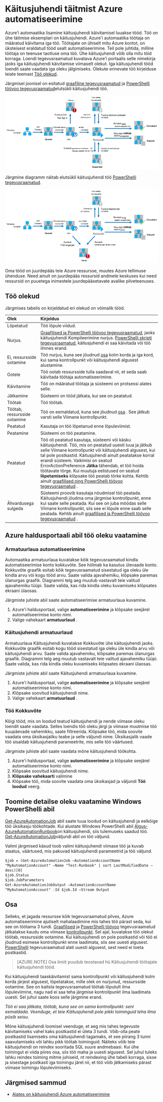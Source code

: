 <properties
   pageTitle="Käitusjuhendi täitmist Azure automatiseerimine"
   description="Kirjeldab, kuidas on käitusjuhendi Azure'i automaatika töödeldakse üksikasjad."
   services="automation"
   documentationCenter=""
   authors="mgoedtel"
   manager="stevenka"
   editor="tysonn" />
<tags
   ms.service="automation"
   ms.devlang="na"
   ms.topic="article"
   ms.tgt_pltfrm="na"
   ms.workload="infrastructure-services"
   ms.date="03/21/2016"
   ms.author="bwren" />

# <a name="runbook-execution-in-azure-automation"></a>Käitusjuhendi täitmist Azure automatiseerimine


Azure'i automaatika lisamine käitusjuhendi käivitamisel luuakse tööd. Töö on ühe täitmise eksemplari on käitusjuhendi. Azure'i automaatika töötaja on määratud käivitama iga töö. Töötajate on ühiselt mitu Azure kontot, on üksteisest eraldatud tööd sealt automatiseerimine. Teil pole juhtida, milline töötaja on teenuse taotluse oma töö.  Ühe käitusjuhendi võib olla mitu töid korraga. Loendi tegevusraamatud kuvatava Azure'i portaalis selle nimekirja jaoks iga käitusjuhendi käivitamise viimaselt olekut. Iga käitusjuhendi tööd loendit saate vaadata iga oleku jälgimiseks. Olekute erinevate töö kirjelduse leiate teemast [Töö olekud](#job-statuses).

Järgmisel joonisel on esitatud [graafiline tegevusraamatud](automation-runbook-types.md#graphical-runbooks) ja [PowerShelli töövoo tegevusraamatud](automation-runbook-types.md#powershell-workflow-runbooks)elutsükli käitusjuhendi töö.

![Töö olekud - PowerShelli töövoo](./media/automation-runbook-execution/job-statuses.png)

Järgmine diagramm näitab elutsükli käitusjuhendi töö [PowerShelli tegevusraamatud](automation-runbook-types.md#powershell-runbooks).

![Töö olekud - PowerShelli skripti](./media/automation-runbook-execution/job-statuses-script.png)


Oma tööd on juurdepääs teie Azure ressursse, muutes Azure tellimuse ühenduse. Need ainult on juurdepääs ressursid andmete keskuses kui need ressursid on puuetega inimestele juurdepääsetavate avalike pilveteenuses.

## <a name="job-statuses"></a>Töö olekud

Järgmises tabelis on kirjeldatud eri olekud on võimalik tööd.

| Olek| Kirjeldus|
|:---|:---|
|Lõpetatud|Töö lõpule viidud.|
|Nurjus.| [Graafilised ja PowerShelli töövoo tegevusraamatud](automation-runbook-types.md), jaoks käitusjuhendi Kompileerimine nurjus.  [PowerShelli skripti tegevusraamatud](automation-runbook-types.md), käitusjuhendi ei saa käivitada või töö ilmnes erand. |
|Ei, ressursside ootamine|Töö nurjus, kuna see jõudnud [osa](#fairshare) kolm korda ja iga kord, kui sama kontrollpunkt või käitusjuhendi algusest alustamine.|
|Ootele|Töö ootab ressursside tulla saadaval nii, et seda saab käivitada töötaja automatiseerimine.|
|Käivitamine|Töö on määratud töötaja ja süsteemi on protsessi alates selle.|
|Jätkamine|Süsteemi on tööd jätkata, kui see on peatatud.|
|Töötab|Töö töötab.|
|Töötab, ressursside ootamine|Töö on eemaldatud, kuna see jõudnud [osa](#fairshare) . See jätkub varsti selle Viimane kontrollpunkt.|
|Peatatud|Kasutaja on töö lõpetanud enne lõpuleviimist.|
|Peatamine|Süsteemi on töö peatamine.|
|Peatatud|Töö oli peatatud kasutaja, süsteemi või käsku käitusjuhendi. Töö, mis on peatatud uuesti luua ja jätkub selle Viimane kontrollpunkt või käitusjuhendi algusest, kui tal pole postkastid. Käitusjuhendi ainult peatatakse korral erandi süsteem. Vaikimisi on seatud ErrorActionPreference **Jätka** tähendab, et töö hoida töötavate tõrge. Kui muutuja eelistused on seatud **lõpetamiseks** klõpsake töö peatab tõrke kohta.  Kehtib ainult [graafilised ning PowerShelli töövoo tegevusraamatud](automation-runbook-types.md) .|
|Ähvardusega sulgeda|Süsteemi proovib kasutaja nõudmisel töö peatada. Käitusjuhendi jõudma oma järgmise kontrollpunkt, enne kui saate selle peatada. Kui see on juba möödas selle Viimane kontrollpunkt, siis see ei lõpule enne saab selle peatada.  Kehtib ainult [graafilised ja PowerShelli töövoo tegevusraamatud](automation-runbook-types.md) .|

## <a name="viewing-job-status-using-the-azure-management-portal"></a>Azure haldusportaali abil töö oleku vaatamine

### <a name="automation-dashboard"></a>Armatuurlaua automatiseerimine

Automaatika armatuurlaua kuvatakse kõik tegevusraamatud kindla automatiseerimise konto kokkuvõte. See hõlmab ka kasutus ülevaade konto. Kokkuvõte graafik esitab kõik tegevusraamatud sisestatud iga oleku üle kindla arvu või kogu tööd arvu. Saate valida ajavahemiku, klõpsake paremas ülanurgas graafik. Diagrammi telg aeg muutub vastavalt teie valitud ajavahemiku tüüpi. Saate valida, kas rida kindla oleku kuvamiseks klõpsates ekraani ülaosas.

Järgmiste juhiste abil saate automatiseerimise armatuurlaua kuvamine.

1. Azure'i haldusportaal, valige **automatiseerimine** ja klõpsake seejärel automatiseerimise konto nimi.
1. Valige vahekaart **armatuurlaud** .

### <a name="runbook-dashboard"></a>Käitusjuhendi armatuurlaud

Armatuurlaua Käitusjuhendi kuvatakse Kokkuvõte ühe käitusjuhendi jaoks. Kokkuvõte graafik esitab kogu tööd sisestatud iga oleku üle kindla arvu või käitusjuhendi arvu. Saate valida ajavahemiku, klõpsake paremas ülanurgas graafik. Diagrammi telg aeg muutub vastavalt teie valitud ajavahemiku tüüpi. Saate valida, kas rida kindla oleku kuvamiseks klõpsates ekraani ülaosas.

Järgmiste juhiste abil saate Käitusjuhendi armatuurlaua kuvamine.

1. Azure'i haldusportaal, valige **automatiseerimine** ja klõpsake seejärel automatiseerimise konto nimi.
1. Klõpsake soovitud käitusjuhendi nime.
1. Valige vahekaart **armatuurlaud** .

### <a name="job-summary"></a>Töö Kokkuvõte

Kõigi tööd, mis on loodud teatud käitusjuhendi ja nende viimase oleku loendit saate vaadata. Selles loendis töö oleku järgi ja viimase muutmise töö kuupäevade vahemikku, saate filtreerida. Klõpsake töö, mida soovite vaadata oma üksikasjaliku teabe ja selle väljundi nime. Üksikasjalik vaade töö sisaldab käitusjuhendi parameetrite, mis selle töö väärtused.

Järgmiste juhiste abil saate vaadata mõne käitusjuhendi töökohta.

1. Azure'i haldusportaal, valige **automatiseerimine** ja klõpsake seejärel automatiseerimise konto nimi.
1. Klõpsake soovitud käitusjuhendi nime.
1. **Klõpsake vahekaarti** valimine
1. Klõpsake töö, mida soovite vaadata oma üksikasjad ja väljundi **Töö loodud** veerg.

## <a name="retrieving-job-status-using-windows-powershell"></a>Toomine detailse oleku vaatamine Windows PowerShelli abil

[Get-AzureAutomationJob](http://msdn.microsoft.com/library/azure/dn690263.aspx) abil saate tuua loodud on käitusjuhendi ja eelkõige töö üksikasju töökohtade. Kui alustate Windows PowerShelli abil [Algus-AzureAutomationRunbook](http://msdn.microsoft.com/library/azure/dn690259.aspx)on käitusjuhendi, siis tulemuseks saadud töö. [Get-AzureAutomationJob](http://msdn.microsoft.com/library/azure/dn690263.aspx)väljundi abil on töö väljund.

Valimi järgmised käsud toob valimi käitusjuhendi viimase töö ja kuvab staatus, väärtused, mis pakuvad käitusjuhendi parameetrid ja töö väljund.

    $job = (Get-AzureAutomationJob –AutomationAccountName "MyAutomationAccount" –Name "Test-Runbook" | sort LastModifiedDate –desc)[0]
    $job.Status
    $job.JobParameters
    Get-AzureAutomationJobOutput –AutomationAccountName "MyAutomationAccount" -Id $job.Id –Stream Output

## <a name="fair-share"></a>Osa

Selleks, et jagada ressursse kõik tegevusraamatud pilves, Azure automatiseerimine ajutiselt mahalaadimine mis tahes töö pärast seda, kui see on töötama 3 tundi.    [Graafilised](automation-runbook-types.md#graphical-runbooks) ja [PowerShelli töövoo](automation-runbook-types.md#powershell-workflow-runbooks) tegevusraamatud jätkatakse kaudu oma viimase [kontrollpunkt](http://technet.microsoft.com/library/dn469257.aspx#bk_Checkpoints). Sel ajal, kuvatakse töö olekut töötab, ressursside ootamine. Kui käitusjuhendi on pole postkastid või töö ei jõudnud esimese kontrollpunkt enne laadimata, siis see uuesti algusest.  [PowerShelli](automation-runbook-types.md#powershell-runbooks) tegevusraamatud alati uuesti algusest, sest need ei toeta postkastid.

>[AZURE.NOTE] Osa limiit puudub teostavad hü Käitusjuhendi töötajate käitusjuhendi tööd.

Kui käitusjuhendi taaskäivitamist sama kontrollpunkt või käitusjuhendi kolm korda järjest algusest, lõpetatakse, mille olek on nurjunud, ressursside ootamine. See on kaitsta tegevusraamatud töötab lõputult ilma lõpuleviimine, nagu nad ei saa teha järgmise kontrollpunkt ilma laadimata uuesti. Sel juhul saate koos selle järgmine erand.

*Töö ei saa jätkata, töötab, kuna see on sama kontrollpunkt: seni eemaldada. Veenduge, et teie Käitusjuhendi pole pikki toiminguid teha ilma püsib seisu.*

Mõne käitusjuhendi loomisel veenduge, et aeg mis tahes tegevuste käivitamiseks vahel kaks postkastid ei ületa 3 tundi. Võib-olla peate postkastid lisamiseks oma käitusjuhendi tagamaks, et see piirang 3 tunni saavutamiseks või lahku pikk töötab toiminguid. Näiteks võib teie käitusjuhendi on reindex sooritada SQL suure andmebaasi. Kui ühe toimingut ei viida piires osa, siis töö maha ja uuesti algusest. Sel juhul tuleks lahku reindex toiming mitme juhiseid, nt reindexing ühe tabeli korraga, sisse ja sisestage postkasti iga toimingu järel nii, et töö võib jätkamiseks pärast viimase toimingu lõpuleviimiseks.



## <a name="next-steps"></a>Järgmised sammud

- [Alates on käitusjuhendi Azure automatiseerimine](automation-starting-a-runbook.md)

